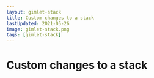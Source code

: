 ```yaml
---
layout: gimlet-stack
title: Custom changes to a stack
lastUpdated: 2021-05-26
image: gimlet-stack.png
tags: [gimlet-stack]
---
```


# Custom changes to a stack
